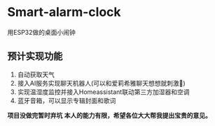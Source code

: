 # Smart-alarm-clock

用ESP32做的桌面小闹钟

## 预计实现功能

1. 自动获取天气
2. 接入AI服务实现聊天机器人(可以和爱莉希雅聊天想想就刺激🙂)
3. 实现温湿度监控并接入Homeassistant联动第三方加湿器和空调
4. 蓝牙音箱，可以显示专辑封面和歌词

**项目没做完暂时弃坑**
**本人的能力有限，希望各位大大帮我提出宝贵的意见。**
